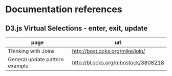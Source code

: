 # Documentation references

## D3.js Virtual Selections - enter, exit, update

| page | url |
| ---- | --- |
| Thinking with Joins | http://bost.ocks.org/mike/join/ |
| General update pattern example | http://bl.ocks.org/mbostock/3808218 |
